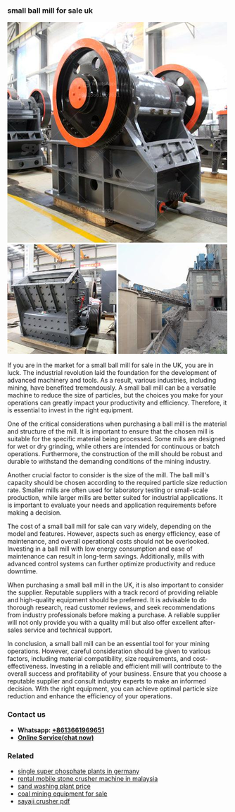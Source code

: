 <h3>small ball mill for sale uk</h3><img src='1706767199.jpg' alt=''><p>If you are in the market for a small ball mill for sale in the UK, you are in luck. The industrial revolution laid the foundation for the development of advanced machinery and tools. As a result, various industries, including mining, have benefited tremendously. A small ball mill can be a versatile machine to reduce the size of particles, but the choices you make for your operations can greatly impact your productivity and efficiency. Therefore, it is essential to invest in the right equipment.</p><p>One of the critical considerations when purchasing a ball mill is the material and structure of the mill. It is important to ensure that the chosen mill is suitable for the specific material being processed. Some mills are designed for wet or dry grinding, while others are intended for continuous or batch operations. Furthermore, the construction of the mill should be robust and durable to withstand the demanding conditions of the mining industry.</p><p>Another crucial factor to consider is the size of the mill. The ball mill's capacity should be chosen according to the required particle size reduction rate. Smaller mills are often used for laboratory testing or small-scale production, while larger mills are better suited for industrial applications. It is important to evaluate your needs and application requirements before making a decision.</p><p>The cost of a small ball mill for sale can vary widely, depending on the model and features. However, aspects such as energy efficiency, ease of maintenance, and overall operational costs should not be overlooked. Investing in a ball mill with low energy consumption and ease of maintenance can result in long-term savings. Additionally, mills with advanced control systems can further optimize productivity and reduce downtime.</p><p>When purchasing a small ball mill in the UK, it is also important to consider the supplier. Reputable suppliers with a track record of providing reliable and high-quality equipment should be preferred. It is advisable to do thorough research, read customer reviews, and seek recommendations from industry professionals before making a purchase. A reliable supplier will not only provide you with a quality mill but also offer excellent after-sales service and technical support.</p><p>In conclusion, a small ball mill can be an essential tool for your mining operations. However, careful consideration should be given to various factors, including material compatibility, size requirements, and cost-effectiveness. Investing in a reliable and efficient mill will contribute to the overall success and profitability of your business. Ensure that you choose a reputable supplier and consult industry experts to make an informed decision. With the right equipment, you can achieve optimal particle size reduction and enhance the efficiency of your operations.</p><h3>Contact us</h3><ul><li><strong>Whatsapp:&nbsp;<a href="https://wa.me/8613661969651">+8613661969651</a></strong></li><li><a href="https://swt.shibang-china.com/?git&amp;zhl&amp;small ball mill for sale uk"><strong>Online Service(chat now)</strong></a></li></ul><h3>Related</h3><ul><li><a href='single super phosphate plants in germany.md'>single super phosphate plants in germany</a></li><li><a href='rental mobile stone crusher machine in malaysia.md'>rental mobile stone crusher machine in malaysia</a></li><li><a href='sand washing plant price.md'>sand washing plant price</a></li><li><a href='coal mining equipment for sale.md'>coal mining equipment for sale</a></li><li><a href='sayaji crusher pdf.md'>sayaji crusher pdf</a></li></ul>